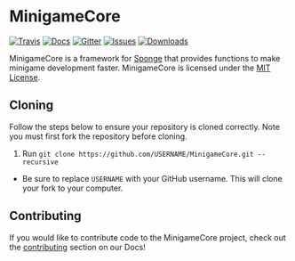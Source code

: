 # MinigameCore
[![Travis]](https://travis-ci.org/MinigameCore/MinigameCore)
[![Docs]](http://minigamecore.github.io/Docs/)
[![Gitter]](https://gitter.im/MinigameCore/MinigameCore)
[![Issues]](http://www.github.com/MinigameCore/MinigameCore/issues/)
[![Downloads]](http://www.github.com/MinigameCore/MinigameCore/releases/)

MinigameCore is a framework for [Sponge](https://www.spongepowered.org/) that provides functions to make minigame
development faster. MinigameCore is licensed under the [MIT License](https://tldrlegal.com/license/mit-license).

## Cloning

Follow the steps below to ensure your repository is cloned correctly. Note you must first fork the repository before
cloning.

1. Run `git clone https://github.com/USERNAME/MinigameCore.git --recursive`
 - Be sure to replace `USERNAME` with your GitHub username. This will clone your fork to your computer.

## Contributing

If you would like to contribute code to the MinigameCore project, check out the
[contributing](http://minigamecore.github.io/Docs/contributing.html) section on our Docs!

[License]: https://img.shields.io/badge/License-MIT-brightgreen.svg?style=flat-square
[Issues]: https://img.shields.io/github/issues/MinigameCore/MinigameCore.svg?style=flat-square
[Downloads]: https://img.shields.io/github/downloads/MinigameCore/MinigameCore/total.svg?style=flat-square
[Gitter]: https://img.shields.io/badge/chat-on_gitter-3F51B5.svg?style=flat-square
[Travis]: https://img.shields.io/travis/MinigameCore/MinigameCore/master.svg?style=flat-square
[Docs]: https://img.shields.io/badge/Official-Docs-2196F3.svg?style=flat-square
